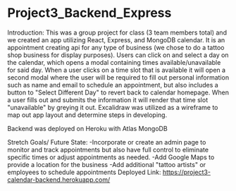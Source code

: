 # Project3_Backend_Express
Introduction:
This was a group project for class (3 team members total) and we created an app utilizing React, Express, and MongoDB calendar. It is an appointment creating api for any type of business (we chose to do a tattoo shop business for display purposes).
Users can click on and select a day on the calendar, which opens a modal containing times available/unavailable for said day.
When a user clicks on a time slot that is available it will open a second modal where the user will be required to fill out personal information such as name and email to schedule an appointment, but also includes a button to "Select Different Day" to revert back to calendar homepage.
When a user fills out and submits the information it will render that time slot "unavailable" by greying it out.
Excalidraw was utilized as a wireframe to map out app layout and determine steps in developing.

Backend was deployed on Heroku with Atlas MongoDB

Stretch Goals/ Future State:
	-Incorporate or create an admin page to monitor and track appointments but also have full control to eliminate specific times or adjust appointments as needed.
	-Add Google Maps to provide a location for the business
	-Add additional "tattoo artists" or employees to schedule appointments
Deployed Link: https://project3-calendar-backend.herokuapp.com/